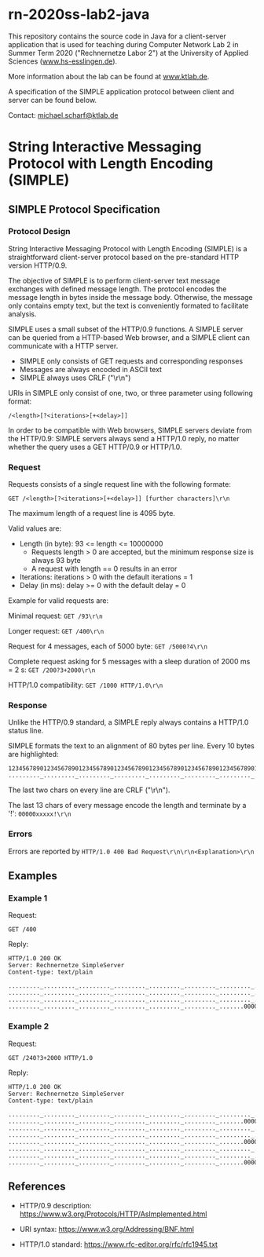 # rn-2020ss-lab2-java

This repository contains the source code in Java for a client-server application that is used for teaching during Computer Network Lab 2 in Summer Term 2020 ("Rechnernetze Labor 2") at the University of Applied Sciences (www.hs-esslingen.de).

More information about the lab can be found at www.ktlab.de.

A specification of the SIMPLE application protocol between client and server can be found below.

Contact: michael.scharf@ktlab.de


# String Interactive Messaging Protocol with Length Encoding (SIMPLE)

## SIMPLE Protocol Specification

### Protocol Design

String Interactive Messaging Protocol with Length Encoding (SIMPLE) is a straightforward client-server protocol
based on the pre-standard HTTP version HTTP/0.9.

The objective of SIMPLE is to perform client-server text message exchanges with defined message length. The protocol encodes the message length in bytes inside the message body. Otherwise, the message only contains empty text, but the text is conveniently formated to facilitate analysis. 

SIMPLE uses a small subset of the HTTP/0.9 functions. A SIMPLE server can be queried from a HTTP-based Web browser, and a SIMPLE client can communicate with a HTTP server.
* SIMPLE only consists of GET requests and corresponding responses
* Messages are always encoded in ASCII text
* SIMPLE always uses CRLF ("\r\n")

URIs in SIMPLE only consist of one, two, or three parameter using following format:

	/<length>[?<iterations>[+<delay>]]

In order to be compatible with Web browsers, SIMPLE servers deviate from the HTTP/0.9: SIMPLE servers always send a HTTP/1.0 reply, no matter whether the query uses a GET HTTP/0.9 or HTTP/1.0.


### Request

Requests consists of a single request line with the following formate:

	GET /<length>[?<iterations>[+<delay>]] [further characters]\r\n

The maximum length of a request line is 4095 byte.

Valid values are: 
* Length (in byte): 93 <= length <= 10000000
  - Requests length > 0 are accepted, but the minimum response size is always 93 byte
  - A request with length == 0 results in an error
* Iterations: iterations > 0 with the default iterations = 1
* Delay (in ms): delay >= 0 with the default delay = 0  

Example for valid requests are:

Minimal request: `GET /93\r\n`

Longer request: `GET /400\r\n`

Request for 4 messages, each of 5000 byte: `GET /5000?4\r\n`

Complete request asking for 5 messages with a sleep duration of 2000 ms = 2 s: `GET /200?3+2000\r\n`

HTTP/1.0 compatibility: `GET /1000 HTTP/1.0\r\n`


### Response 

Unlike the HTTP/0.9 standard, a SIMPLE reply always contains a HTTP/1.0 status line.

SIMPLE formats the text to an alignment of 80 bytes per line. Every 10 bytes are highlighted:

	12345678901234567890123456789012345678901234567890123456789012345678901234567890
	........._........._........._........._........._........._........._........\r\n

The last two chars on every line are CRLF ("\r\n").

The last 13 chars of every message encode the length and terminate by a '!': `00000xxxxx!\r\n`

### Errors

Errors are reported by `HTTP/1.0 400 Bad Request\r\n\r\n<Explanation>\r\n`


## Examples

### Example 1

Request:

	GET /400 

Reply:

	HTTP/1.0 200 OK
	Server: Rechnernetze SimpleServer
	Content-type: text/plain
	
	........._........._........._........._........._........._........._........
	........._........._........._........._........._........._........._........
	........._........._........._........._........._........._........._........
	........._........._........._........._........._........._.......0000000400!

### Example 2

Request:

	GET /240?3+2000 HTTP/1.0

Reply:

	HTTP/1.0 200 OK
	Server: Rechnernetze SimpleServer
	Content-type: text/plain
	
	........._........._........._........._........._........._........._........
	........._........._........._........._........._........._.......0000000240!
	........._........._........._........._........._........._........._........
	........._........._........._........._........._........._........._........
	........._........._........._........._........._........._.......0000000240!
	........._........._........._........._........._........._........._........
	........._........._........._........._........._........._........._........
	........._........._........._........._........._........._.......0000000240!


## References

* HTTP/0.9 description: https://www.w3.org/Protocols/HTTP/AsImplemented.html

* URI syntax: https://www.w3.org/Addressing/BNF.html

* HTTP/1.0 standard: https://www.rfc-editor.org/rfc/rfc1945.txt
